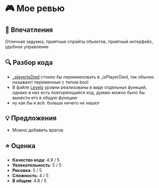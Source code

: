 # 🎮 Мое ревью

## 🌟 Впечатления
Отличная задумка, приятные спрайты обьектов, приятный интерфейс, удобное управление

## 🔍 Разбор кода

- [_playerIsDied](https://github.com/feytox/jack-h2-1/blob/7b8fd490beacd6ebf32404e2f113b0997fe5aaa6/src/Game.jack#L12) стоило бы переименовать в _isPlayerDied, так обычно называют переменные с типом bool
- В файле [Levels](https://github.com/feytox/jack-h2-1/blob/7b8fd490beacd6ebf32404e2f113b0997fe5aaa6/src/Levels.jack#L57) уровни реализованы в виде отдельных функций, однако в них есть повторяющийся код, думаю можно было бы вынести его в общую функцию
- ну как бы и всё. больше ничего не нашел

## 💡 Предложения
- Можно добавить врагов

## ⭐ Оценка
- **Качество кода**: 4.9 / 5
- **Увлекательность**: 5 / 5
- **Рисовка**: 5 / 5
- **Сложность**: 4 / 5
- **В общем**: 4.8 / 5

